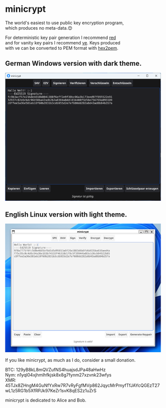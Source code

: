 # minicrypt

The world's easiest to use public key encryption program,  
which produces no meta-data.😊

For deterministic key pair generation I recommend [red](https://github.com/706f6c6c7578/red)  
and for vanity key pairs I recommend [ve](https://github.com/706f6c6c7578/ve). Keys produced     
with ve can be converted to PEM format with [hex2pem](https://github.com/706f6c6c7578/hex2pem).

## German Windows version with dark theme.
![minicrypt German Version Windows with dark theme](img/minicrypt-de.png)

##  English Linux version with light theme.
![minicrypt English Version Linux with light theme](img/minicrypt-en.png)

If you like minicrypt, as much as I do, consider a small donation.  

BTC: 129yB8kL8mQVZufNS4huajsdJPa48aHwHz  
Nym: n1yql04xjhmlhfkjsk8x8g7fynm27xzvnk23wfys  
XMR: 45TJx8ZHngM4GuNfYxRw7R7vRyFgfMVp862JqycMrPmyfTfJAYcQGEzT27wL1z5RG1b5XfRPJk97KeZr1svK8qES2z1uZrS

minicrypt is dedicated to Alice and Bob.


